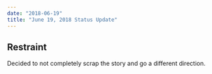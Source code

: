 ```yaml
---
date: "2018-06-19"
title: "June 19, 2018 Status Update"
---
```


## Restraint
Decided to not completely scrap the story and go a different direction.
